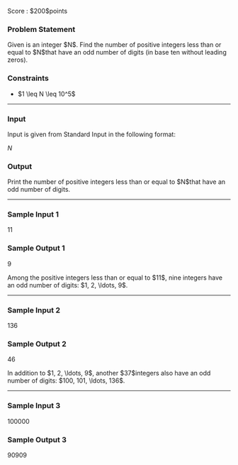 
<div>

<span>

<span>

<p>
Score : $200$points
</p>

<div>

<section>

### **Problem Statement**

<p>
Given is an integer $N$. Find the number of positive integers less than or equal to $N$that have an odd number of digits (in base ten without leading zeros).
</p>

</section>

</div>

<div>

<section>

### **Constraints**

<ul>

<li>
$1 \leq N \leq 10^5$
</li>

</ul>

</section>

</div>

---

<div>

<div>

<section>

### **Input**

<p>
Input is given from Standard Input in the following format:
</p>

<div>

$N$
</div>

</section>

</div>

<div>

<section>

### **Output**

<p>
Print the number of positive integers less than or equal to $N$that have an odd number of digits.
</p>

</section>

</div>

</div>

---

<div>

<section>

### **Sample Input 1**

<div>

11

</div>

</section>

</div>

<div>

<section>

### **Sample Output 1**

<div>

9

</div>

<p>
Among the positive integers less than or equal to $11$, nine integers have an odd number of digits: $1, 2, \ldots, 9$.
</p>

</section>

</div>

---

<div>

<section>

### **Sample Input 2**

<div>

136

</div>

</section>

</div>

<div>

<section>

### **Sample Output 2**

<div>

46

</div>

<p>
In addition to $1, 2, \ldots, 9$, another $37$integers also have an odd number of digits: $100, 101, \ldots, 136$.
</p>

</section>

</div>

---

<div>

<section>

### **Sample Input 3**

<div>

100000

</div>

</section>

</div>

<div>

<section>

### **Sample Output 3**

<div>

90909

</div>

</section>

</div>

</span>

</span>

</div>
